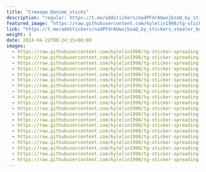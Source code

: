 ```yaml
---
title: "Стикеры @anime_sticks"
description: "regular: https://t.me/addstickers/nadPFdrAUwojbzaQ_by_stickers_stealer_bot"
featured_image: "https://raw.githubusercontent.com/kylelin1998/tg-sticker-spreading-worldwide-images/main/img/f9667b02-f639-45f5-8126-fd22fb23783f.jpg"
link: "https://t.me/addstickers/nadPFdrAUwojbzaQ_by_stickers_stealer_bot"
weight: 3
date: 2024-04-22T08:24:15+08:00
images:
  - https://raw.githubusercontent.com/kylelin1998/tg-sticker-spreading-worldwide-images/main/img/f9667b02-f639-45f5-8126-fd22fb23783f.jpg
  - https://raw.githubusercontent.com/kylelin1998/tg-sticker-spreading-worldwide-images/main/img/debe31e2-e368-4735-a4ca-e75f71927189.jpg
  - https://raw.githubusercontent.com/kylelin1998/tg-sticker-spreading-worldwide-images/main/img/03cfdfb0-d3e7-4eed-a916-ae4608d612c2.jpg
  - https://raw.githubusercontent.com/kylelin1998/tg-sticker-spreading-worldwide-images/main/img/20b6799d-7dea-4961-973c-ff7ab16f2b2e.jpg
  - https://raw.githubusercontent.com/kylelin1998/tg-sticker-spreading-worldwide-images/main/img/faf57d81-0881-4dcd-8d71-b45da6e7665e.jpg
  - https://raw.githubusercontent.com/kylelin1998/tg-sticker-spreading-worldwide-images/main/img/a10a8282-96e4-43c4-891c-286e7c1ef6a8.jpg
  - https://raw.githubusercontent.com/kylelin1998/tg-sticker-spreading-worldwide-images/main/img/ad08aa15-a6fc-4b81-ab92-ab343aad657a.jpg
  - https://raw.githubusercontent.com/kylelin1998/tg-sticker-spreading-worldwide-images/main/img/77d0c678-724e-45ba-865a-289900b10ff7.jpg
  - https://raw.githubusercontent.com/kylelin1998/tg-sticker-spreading-worldwide-images/main/img/540657f7-4c91-4878-9129-5961e7e6a2c1.jpg
  - https://raw.githubusercontent.com/kylelin1998/tg-sticker-spreading-worldwide-images/main/img/a774fb7d-454d-423e-9f76-c7d8e07f7208.jpg
  - https://raw.githubusercontent.com/kylelin1998/tg-sticker-spreading-worldwide-images/main/img/b73f616e-777c-4fd7-afad-c2cf8691b11f.jpg
  - https://raw.githubusercontent.com/kylelin1998/tg-sticker-spreading-worldwide-images/main/img/7feeee7a-5b8e-4ab2-bec9-3d03571f554c.jpg
  - https://raw.githubusercontent.com/kylelin1998/tg-sticker-spreading-worldwide-images/main/img/ebfd43e1-aa65-4230-be71-a2fb3652fa48.jpg
  - https://raw.githubusercontent.com/kylelin1998/tg-sticker-spreading-worldwide-images/main/img/59fd18ab-040b-4e9d-9cb9-67f3c60756eb.jpg
  - https://raw.githubusercontent.com/kylelin1998/tg-sticker-spreading-worldwide-images/main/img/8f3fd92e-83f8-4fea-89ba-704e33478f07.jpg
  - https://raw.githubusercontent.com/kylelin1998/tg-sticker-spreading-worldwide-images/main/img/41335f29-2c12-4192-9152-bbdf1f6c60c9.jpg
  - https://raw.githubusercontent.com/kylelin1998/tg-sticker-spreading-worldwide-images/main/img/524a5f05-0037-4151-af37-8f21564ce18c.jpg
  - https://raw.githubusercontent.com/kylelin1998/tg-sticker-spreading-worldwide-images/main/img/0aa5063b-4c4d-4f32-bfb1-0308a593cea0.jpg
  - https://raw.githubusercontent.com/kylelin1998/tg-sticker-spreading-worldwide-images/main/img/6c4e941a-42f6-4959-8c0c-db7f7f1138df.jpg
  - https://raw.githubusercontent.com/kylelin1998/tg-sticker-spreading-worldwide-images/main/img/33f70a58-e75e-4df0-90fd-d2858b4b6fa2.jpg
---
```

